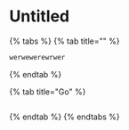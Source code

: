 # Untitled

{% tabs %}
{% tab title="" %}
```bash
werwewerewrwer
```
{% endtab %}

{% tab title="Go" %}
```go

```
{% endtab %}
{% endtabs %}

